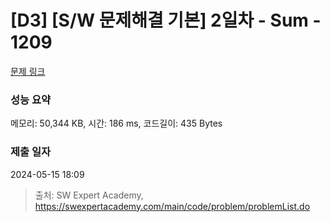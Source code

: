 # [D3] [S/W 문제해결 기본] 2일차 - Sum - 1209 

[문제 링크](https://swexpertacademy.com/main/code/problem/problemDetail.do?contestProbId=AV13_BWKACUCFAYh) 

### 성능 요약

메모리: 50,344 KB, 시간: 186 ms, 코드길이: 435 Bytes

### 제출 일자

2024-05-15 18:09



> 출처: SW Expert Academy, https://swexpertacademy.com/main/code/problem/problemList.do